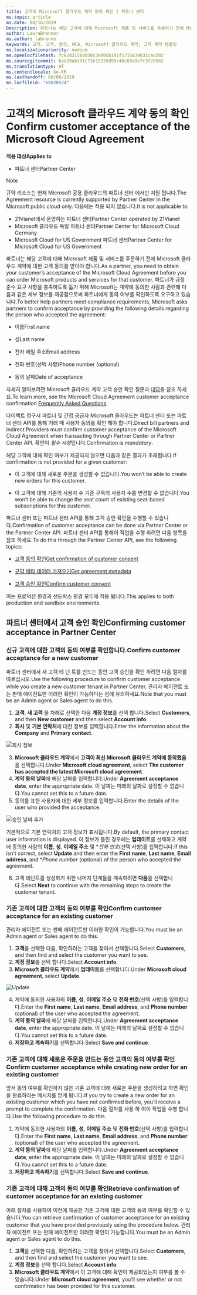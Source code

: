 ```yaml
---
title: 고객의 Microsoft 클라우드 계약 동의 확인 | 파트너 센터
ms.topic: article
ms.date: 04/16/2019
Description: 파트너는 해당 고객에 대해 Microsoft 제품 및 서비스를 주문하기 전에 Microsoft 클라우드 계약에 대한 고객 동의를 받아야 합니다. 파트너가 규정 준수 요구 사항을 충족 하는 데 도움이 되도록 Microsoft는 계약에 동의한 사용자에 대 한 특정 세부 정보를 제공 하 여 파트너에 게 동의를 확인 하도록 요청 합니다.
author: LauraBrenner
ms.author: labrenne
keywords: 고객, 고객, 동의, MCA, Microsoft 클라우드 계약, 고객 계약 템플릿
ms.localizationpriority: medium
ms.openlocfilehash: fc82d3156dd50c3ad05b141f1715634031cad202
ms.sourcegitcommit: bae29ab191c72e15259d99c40c69a9e7c3f2b502
ms.translationtype: HT
ms.contentlocale: ko-KR
ms.lasthandoff: 08/06/2019
ms.locfileid: "68820524"
---
```

# <a name="confirm-customer-acceptance-of-the-microsoft-cloud-agreement"></a><span data-ttu-id="d665e-105">고객의 Microsoft 클라우드 계약 동의 확인</span><span class="sxs-lookup"><span data-stu-id="d665e-105">Confirm customer acceptance of the Microsoft Cloud Agreement</span></span>

<span data-ttu-id="d665e-106">**적용 대상**</span><span class="sxs-lookup"><span data-stu-id="d665e-106">**Applies to**</span></span>
-  <span data-ttu-id="d665e-107">파트너 센터</span><span class="sxs-lookup"><span data-stu-id="d665e-107">Partner Center</span></span>

> [!NOTE]
> <span data-ttu-id="d665e-108">규약 리소스는 현재 Microsoft 공용 클라우드의 파트너 센터 에서만 지원 됩니다.</span><span class="sxs-lookup"><span data-stu-id="d665e-108">The Agreement resource is currently supported by Partner Center in the Microsoft public cloud only.</span></span> <span data-ttu-id="d665e-109">다음에는 적용 되지 않습니다.</span><span class="sxs-lookup"><span data-stu-id="d665e-109">It is not applicable to:</span></span>
> * <span data-ttu-id="d665e-110">21Vianet에서 운영하는 파트너 센터</span><span class="sxs-lookup"><span data-stu-id="d665e-110">Partner Center operated by 21Vianet</span></span>
> * <span data-ttu-id="d665e-111">Microsoft 클라우드 독일 파트너 센터</span><span class="sxs-lookup"><span data-stu-id="d665e-111">Partner Center for Microsoft Cloud Germany</span></span>
> * <span data-ttu-id="d665e-112">Microsoft Cloud for US Government 파트너 센터</span><span class="sxs-lookup"><span data-stu-id="d665e-112">Partner Center for Microsoft Cloud for US Government</span></span>

<span data-ttu-id="d665e-113">파트너는 해당 고객에 대해 Microsoft 제품 및 서비스를 주문하기 전에 Microsoft 클라우드 계약에 대한 고객 동의를 받아야 합니다.</span><span class="sxs-lookup"><span data-stu-id="d665e-113">As a partner, you need to obtain your customer’s acceptance of the Microsoft Cloud Agreement before you can order Microsoft products and services for that customer.</span></span> <span data-ttu-id="d665e-114">파트너가 규정 준수 요구 사항을 충족하도록 돕기 위해 Microsoft는 계약에 동의한 사람과 관련해 다음과 같은 세부 정보를 제공함으로써 파트너에게 동의 여부를 확인하도록 요구하고 있습니다.</span><span class="sxs-lookup"><span data-stu-id="d665e-114">To better help partners meet compliance requirements, Microsoft asks partners to confirm acceptance by providing the following details regarding the person who accepted the agreement:</span></span> 

-   <span data-ttu-id="d665e-115">이름</span><span class="sxs-lookup"><span data-stu-id="d665e-115">First name</span></span>

-   <span data-ttu-id="d665e-116">성</span><span class="sxs-lookup"><span data-stu-id="d665e-116">Last name</span></span>

-   <span data-ttu-id="d665e-117">전자 메일 주소</span><span class="sxs-lookup"><span data-stu-id="d665e-117">Email address</span></span>

-   <span data-ttu-id="d665e-118">전화 번호(선택 사항)</span><span class="sxs-lookup"><span data-stu-id="d665e-118">Phone number (optional)</span></span>

-   <span data-ttu-id="d665e-119">동의 날짜</span><span class="sxs-lookup"><span data-stu-id="d665e-119">Date of acceptance</span></span>

<span data-ttu-id="d665e-120">자세히 알아보려면 Microsoft 클라우드 계약 고객 승인 확인 질문과 [대답](https://docs.microsoft.com/partner-center/confirm-consent-faq)을 참조 하세요.</span><span class="sxs-lookup"><span data-stu-id="d665e-120">To learn more, see the Microsoft Cloud Agreement customer acceptance confirmation [Frequently Asked Questions](https://docs.microsoft.com/partner-center/confirm-consent-faq).</span></span>

<span data-ttu-id="d665e-121">다이렉트 청구서 파트너 및 간접 공급자 Microsoft 클라우드는 파트너 센터 또는 파트너 센터 API를 통해 거래 때 사용자 동의를 확인 해야 합니다.</span><span class="sxs-lookup"><span data-stu-id="d665e-121">Direct bill partners and Indirect Providers must confirm customer acceptance of the Microsoft Cloud Agreement when transacting through Partner Center or Partner Center API.</span></span> <span data-ttu-id="d665e-122">확인이 *필수 사항*입니다.</span><span class="sxs-lookup"><span data-stu-id="d665e-122">Confirmation is *mandatory*.</span></span>

<span data-ttu-id="d665e-123">해당 고객에 대해 확인 여부가 제공되지 않으면 다음과 같은 결과가 초래됩니다.</span><span class="sxs-lookup"><span data-stu-id="d665e-123">If confirmation is not provided for a given customer:</span></span>

-   <span data-ttu-id="d665e-124">이 고객에 대해 새로운 주문을 생성할 수 없습니다.</span><span class="sxs-lookup"><span data-stu-id="d665e-124">You won’t be able to create new orders for this customer.</span></span>

-   <span data-ttu-id="d665e-125">이 고객에 대해 기존의 사용자 수 기준 구독의 사용자 수를 변경할 수 없습니다.</span><span class="sxs-lookup"><span data-stu-id="d665e-125">You won’t be able to change the seat count of existing seat-based subscriptions for this customer.</span></span>

<span data-ttu-id="d665e-126">파트너 센터 또는 파트너 센터 API를 통해 고객 승인 확인을 수행할 수 있습니다.</span><span class="sxs-lookup"><span data-stu-id="d665e-126">Confirmation of customer acceptance can be done via Partner Center or the Partner Center API.</span></span> <span data-ttu-id="d665e-127">파트너 센터 API를 통해이 작업을 수행 하려면 다음 항목을 참조 하세요.</span><span class="sxs-lookup"><span data-stu-id="d665e-127">To do this through the Partner Center API, see the following topics:</span></span> 

-   [<span data-ttu-id="d665e-128">고객 동의 확인</span><span class="sxs-lookup"><span data-stu-id="d665e-128">Get confirmation of customer consent</span></span>](https://docs.microsoft.com/partner-center/develop/get-confirmation-of-customer-consent)

-   [<span data-ttu-id="d665e-129">규약 메타 데이터 가져오기</span><span class="sxs-lookup"><span data-stu-id="d665e-129">Get agreement metadata</span></span>](https://docs.microsoft.com/partner-center/develop/get-agreement-metadata)

-   [<span data-ttu-id="d665e-130">고객 승인 확인</span><span class="sxs-lookup"><span data-stu-id="d665e-130">Confirm customer consent</span></span>](https://docs.microsoft.com/partner-center/develop/confirm-customer-consent)


<span data-ttu-id="d665e-131">이는 프로덕션 환경과 샌드박스 환경 모두에 적용 됩니다.</span><span class="sxs-lookup"><span data-stu-id="d665e-131">This applies to both production and sandbox environments.</span></span>

## <a name="confirming-customer-acceptance-in-partner-center"></a><span data-ttu-id="d665e-132">파트너 센터에서 고객 승인 확인</span><span class="sxs-lookup"><span data-stu-id="d665e-132">Confirming customer acceptance in Partner Center</span></span>

### <a name="confirm-customer-acceptance-for-a-new-customer"></a><span data-ttu-id="d665e-133">신규 고객에 대한 고객의 동의 여부를 확인합니다.</span><span class="sxs-lookup"><span data-stu-id="d665e-133">Confirm customer acceptance for a new customer</span></span>

<span data-ttu-id="d665e-134">파트너 센터에서 새 고객 테 넌 트를 만드는 동안 고객 승인을 확인 하려면 다음 절차를 따르십시오.</span><span class="sxs-lookup"><span data-stu-id="d665e-134">Use the following procedure to confirm customer acceptance while you create a new customer tenant in Partner Center.</span></span> <span data-ttu-id="d665e-135">관리자 에이전트 또는 판매 에이전트만 이러한 확인이 가능하다는 점에 유의하세요.</span><span class="sxs-lookup"><span data-stu-id="d665e-135">Note that you must be an Admin agent or Sales agent to do this.</span></span>

1. <span data-ttu-id="d665e-136">**고객**, **새 고객** 을 차례로 선택한 다음 **계정 정보**를 선택 합니다.</span><span class="sxs-lookup"><span data-stu-id="d665e-136">Select **Customers**, and then **New customer** and then select **Account info**.</span></span>
2. <span data-ttu-id="d665e-137">**회사** 및 **기본 연락처**에 대한 정보를 입력합니다.</span><span class="sxs-lookup"><span data-stu-id="d665e-137">Enter the information about the **Company** and **Primary contact**.</span></span>

![회사 정보](images/mca/mca1.png)

3. <span data-ttu-id="d665e-139">**Microsoft 클라우드 계약**에서 **고객이 최신 Microsoft 클라우드 계약에 동의했음**을 선택합니다.</span><span class="sxs-lookup"><span data-stu-id="d665e-139">Under **Microsoft cloud agreement**, select **The customer has accepted the latest Microsoft cloud agreement**.</span></span>
4. <span data-ttu-id="d665e-140">**계약 동의 날짜**에 해당 날짜를 입력합니다.</span><span class="sxs-lookup"><span data-stu-id="d665e-140">Under **Agreement acceptance date**, enter the appropriate date.</span></span> <span data-ttu-id="d665e-141">이 날짜는 미래의 날짜로 설정할 수 없습니다.</span><span class="sxs-lookup"><span data-stu-id="d665e-141">You cannot set this to a future date.</span></span>
5. <span data-ttu-id="d665e-142">동의를 표한 사용자에 대한 세부 정보를 입력합니다.</span><span class="sxs-lookup"><span data-stu-id="d665e-142">Enter the details of the user who provided the acceptance.</span></span>

![승인 날짜 추가](images/mca/MCA3.png)

<span data-ttu-id="d665e-144">기본적으로 기본 연락처의 고객 정보가 표시됩니다.</span><span class="sxs-lookup"><span data-stu-id="d665e-144">By default, the primary contact user information is displayed.</span></span> <span data-ttu-id="d665e-145">이 정보가 틀린 경우에는 **업데이트**를 선택하고 계약에 동의한 사람의 **이름**, **성**, **이메일 주소** 및 \**전화 번호*(선택 사항)를 입력합니다.</span><span class="sxs-lookup"><span data-stu-id="d665e-145">If this isn’t correct, select **Update** and then enter the **First name**, **Last name**, **Email address**, and \**Phone number* (optional) of the person who accepted the agreement.</span></span>

6. <span data-ttu-id="d665e-146">고객 테넌트를 생성하기 위한 나머지 단계들을 계속하려면 **다음**을 선택합니다.</span><span class="sxs-lookup"><span data-stu-id="d665e-146">Select **Next** to continue with the remaining steps to create the customer tenant.</span></span>

### <a name="confirm-customer-acceptance-for-an-existing-customer"></a><span data-ttu-id="d665e-147">기존 고객에 대한 고객의 동의 여부를 확인</span><span class="sxs-lookup"><span data-stu-id="d665e-147">Confirm customer acceptance for an existing customer</span></span>

<span data-ttu-id="d665e-148">관리자 에이전트 또는 판매 에이전트만 이러한 확인이 가능합니다.</span><span class="sxs-lookup"><span data-stu-id="d665e-148">You must be an Admin agent or Sales agent to do this.</span></span>

1. <span data-ttu-id="d665e-149">**고객**을 선택한 다음, 확인하려는 고객을 찾아서 선택합니다.</span><span class="sxs-lookup"><span data-stu-id="d665e-149">Select **Customers**, and then find and select the customer you want to see.</span></span>
2. <span data-ttu-id="d665e-150">**계정 정보**를 선택 합니다.</span><span class="sxs-lookup"><span data-stu-id="d665e-150">Select **Account info**.</span></span>
3. <span data-ttu-id="d665e-151">**Microsoft 클라우드 계약**에서 **업데이트**를 선택합니다.</span><span class="sxs-lookup"><span data-stu-id="d665e-151">Under **Microsoft cloud agreement**, select **Update**.</span></span>

![Update](images/mca/mca4.png)

4. <span data-ttu-id="d665e-153">계약에 동의한 사용자의 **이름**, **성**, **이메일 주소** 및 **전화 번호**(선택 사항)를 입력합니다.</span><span class="sxs-lookup"><span data-stu-id="d665e-153">Enter the **First name**, **Last name**, **Email address**, and **Phone number** (optional) of the user who accepted the agreement.</span></span>
5. <span data-ttu-id="d665e-154">**계약 동의 날짜**에 해당 날짜를 입력합니다.</span><span class="sxs-lookup"><span data-stu-id="d665e-154">Under **Agreement acceptance date**, enter the appropriate date.</span></span> <span data-ttu-id="d665e-155">이 날짜는 미래의 날짜로 설정할 수 없습니다.</span><span class="sxs-lookup"><span data-stu-id="d665e-155">You cannot set this to a future date.</span></span>
6. <span data-ttu-id="d665e-156">**저장하고 계속하기**를 선택합니다.</span><span class="sxs-lookup"><span data-stu-id="d665e-156">Select **Save and continue**.</span></span>

### <a name="confirm-customer-acceptance-while-creating-new-order-for-an-existing-customer"></a><span data-ttu-id="d665e-157">기존 고객에 대해 새로운 주문을 만드는 동안 고객의 동의 여부를 확인</span><span class="sxs-lookup"><span data-stu-id="d665e-157">Confirm customer acceptance while creating new order for an existing customer</span></span>

<span data-ttu-id="d665e-158">앞서 동의 여부를 확인하지 않은 기존 고객에 대해 새로운 주문을 생성하려고 하면 확인을 완료하라는 메시지를 받게 됩니다.</span><span class="sxs-lookup"><span data-stu-id="d665e-158">If you try to create a new order for an existing customer which you have not confirmed before, you’ll receive a prompt to complete the confirmation.</span></span> <span data-ttu-id="d665e-159">다음 절차를 사용 하 여이 작업을 수행 합니다.</span><span class="sxs-lookup"><span data-stu-id="d665e-159">Use the following procedure to do this.</span></span>

1. <span data-ttu-id="d665e-160">계약에 동의한 사용자의 **이름**, **성**, **이메일 주소** 및 **전화 번호**(선택 사항)를 입력합니다.</span><span class="sxs-lookup"><span data-stu-id="d665e-160">Enter the **First name**, **Last name**, **Email address**, and **Phone number** (optional) of the user who accepted the agreement.</span></span>
2. <span data-ttu-id="d665e-161">**계약 동의 날짜**에 해당 날짜를 입력합니다.</span><span class="sxs-lookup"><span data-stu-id="d665e-161">Under **Agreement acceptance date**, enter the appropriate date.</span></span> <span data-ttu-id="d665e-162">이 날짜는 미래의 날짜로 설정할 수 없습니다.</span><span class="sxs-lookup"><span data-stu-id="d665e-162">You cannot set this to a future date.</span></span>
3. <span data-ttu-id="d665e-163">**저장하고 계속하기**를 선택합니다.</span><span class="sxs-lookup"><span data-stu-id="d665e-163">Select **Save and continue**.</span></span>

### <a name="retrieve-confirmation-of-customer-acceptance-for-an-existing-customer"></a><span data-ttu-id="d665e-164">기존 고객에 대해 고객의 동의 여부를 확인</span><span class="sxs-lookup"><span data-stu-id="d665e-164">Retrieve confirmation of customer acceptance for an existing customer</span></span>

<span data-ttu-id="d665e-165">아래 절차를 사용하여 이전에 제공한 기존 고객에 대한 고객의 동의 여부를 확인할 수 있습니다.</span><span class="sxs-lookup"><span data-stu-id="d665e-165">You can retrieve confirmation of customer acceptance for an existing customer that you have provided previously using the procedure below.</span></span> <span data-ttu-id="d665e-166">관리자 에이전트 또는 판매 에이전트만 이러한 확인이 가능합니다.</span><span class="sxs-lookup"><span data-stu-id="d665e-166">You must be an Admin agent or Sales agent to do this.</span></span>

1. <span data-ttu-id="d665e-167">**고객**을 선택한 다음, 확인하려는 고객을 찾아서 선택합니다.</span><span class="sxs-lookup"><span data-stu-id="d665e-167">Select **Customers**, and then find and select the customer you want to see.</span></span>
2. <span data-ttu-id="d665e-168">**계정 정보**를 선택 합니다.</span><span class="sxs-lookup"><span data-stu-id="d665e-168">Select **Account info**.</span></span>
3. <span data-ttu-id="d665e-169">**Microsoft 클라우드 계약**에서 이 고객에 대해 확인이 제공되었는지 여부를 볼 수 있습니다.</span><span class="sxs-lookup"><span data-stu-id="d665e-169">Under **Microsoft cloud agreement**, you’ll see whether or not confirmation has been provided for this customer.</span></span>
